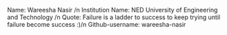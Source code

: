 Name: Wareesha Nasir /n
Institution Name: NED University of Engineering and Technology /n
Quote: Failure is a ladder to success to keep trying until failure become success :)/n
Github-username: wareesha-nasir
